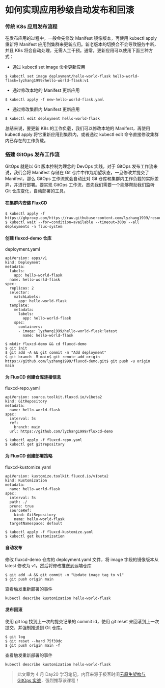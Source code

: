 # 如何实现应用秒级自动发布和回滚

### 传统 K8s 应用发布流程

在发布应用的过程中，一般会先修改 Manifest 镜像版本，再使用 kubectl apply 重新将 Manifest 应用到集群来更新应用。新老版本的切换会不会导致服务中断，并且 K8s 将会自动处理，无需人工干预。通常，更新应用可以使用下面三种方式：

* 通过 kubectl set image 命令更新应用

```
$ kubectl set image deployment/hello-world-flask hello-world-flask=lyzhang1999/hello-world-flask:v1
```

* 通过修改本地的 Manifest 更新应用

```
$ kubectl apply -f new-hello-world-flask.yaml
```

* 通过修改集群内 Manifest 更新应用

```
$ kubectl edit deployment hello-world-flask
```

总结来说，要更新 K8s 的工作负载，我们可以修改本地的 Manifest，再使用 kubectl apply 将它重新应用到集群内，或者通过 kubectl edit 命令直接修改集群内已存在的工作负载。

### 搭建 GitOps 发布工作流

GitOps 就是以 Git 版本控制为理念的 DevOps 实践。对于 GitOps 发布工作流来说，我们会将 Manifest 存储在 Git 仓库中作为期望状态，一旦修改并提交了 Manifest，那么 GitOps 工作流就会自动比对 Git 仓库和集群内工作负载的实际差异，并进行部署。要实现 GitOps 工作流，首先我们需要一个能够帮助我们监听 Git 仓库变化，自动部署的工具。

#### 在集群内安装 FluxCD

```
$ kubectl apply -f https://ghproxy.com/https://raw.githubusercontent.com/lyzhang1999/resource/main/fluxcd/fluxcd.yaml
$ kubectl wait --for=condition=available --timeout=300s --all deployments -n flux-system
```

#### 创建 fluxcd-demo 仓库

deployment.yaml

```
apiVersion: apps/v1
kind: Deployment
metadata:
  labels:
    app: hello-world-flask
  name: hello-world-flask
spec:
  replicas: 2
  selector:
    matchLabels:
      app: hello-world-flask
  template:
    metadata:
      labels:
        app: hello-world-flask
    spec:
      containers:
      - image: lyzhang1999/hello-world-flask:latest
        name: hello-world-flask
```

```
$ mkdir fluxcd-demo && cd fluxcd-demo
$ git init
$ git add -A && git commit -m "Add deployment"
$ git branch -M main$ git remote add origin https://github.com/lyzhang1999/fluxcd-demo.git$ git push -u origin main
```

#### 为 FluxCD 创建仓库连接信息

fluxcd-repo.yaml

```
apiVersion: source.toolkit.fluxcd.io/v1beta2
kind: GitRepository
metadata:
  name: hello-world-flask
spec:
  interval: 5s
  ref:
    branch: main
  url: https://github.com/lyzhang1999/fluxcd-demo
```

```
$ kubectl apply -f fluxcd-repo.yaml
$ kubectl get gitrepository
```

#### 为 FluxCD 创建部署策略

fluxcd-kustomize.yaml

```
apiVersion: kustomize.toolkit.fluxcd.io/v1beta2
kind: Kustomization
metadata:
  name: hello-world-flask
spec:
  interval: 5s
  path: ./
  prune: true
  sourceRef:
    kind: GitRepository
    name: hello-world-flask
  targetNamespace: default
```

```
$ kubectl apply -f fluxcd-kustomize.yaml
$ kubectl get kustomization
```

#### 自动发布

修改 fluxcd-demo 仓库的 deployment.yaml 文件，将 image 字段的镜像版本从 latest 修改为 v1，然后将修改推送到远端仓库

```
$ git add -A && git commit -m "Update image tag to v1"
$ git push origin main
```

查看触发重新部署的事件

```
kubectl describe kustomization hello-world-flask
```

#### 发布回滚

使用 git log 找到上一次的提交记录的 commit id，使用 git reset 来回滚到上一次提交，并强制推送到 Git 仓库。

```
$ git log
$ git reset --hard 75f39dc
$ git push origin main -f
```

查看触发重新部署的事件

```
kubectl describe kustomization hello-world-flask
```

> 此文章为 4 月 Day20 学习笔记，内容来源于极客时间[云原生架构与 GitOps 实战](http://gk.link/a/121Vm)，强烈推荐该课程！
